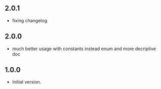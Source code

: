 ## 2.0.1
- fixing changelog
## 2.0.0
- much better usage with constants instead enum and more decriptive doc

## 1.0.0

- Initial version.
